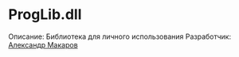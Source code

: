 # ProgLib.dll

Описание: Библиотека для личного использования
Разработчик: [Александр Макаров](https://vk.com/the_alex_mark)
